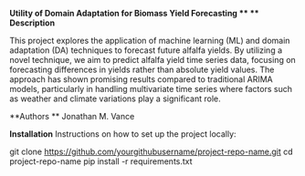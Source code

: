 **Utility of Domain Adaptation for Biomass Yield Forecasting
**
**
Description**

This project explores the application of machine learning (ML) and domain adaptation (DA) techniques to forecast future alfalfa yields. By utilizing a novel technique, we aim to predict alfalfa yield time series data, focusing on forecasting differences in yields rather than absolute yield values. The approach has shown promising results compared to traditional ARIMA models, particularly in handling multivariate time series where factors such as weather and climate variations play a significant role.

**Authors
**
Jonathan M. Vance

**Installation**
Instructions on how to set up the project locally:

git clone https://github.com/yourgithubusername/project-repo-name.git
cd project-repo-name
pip install -r requirements.txt

